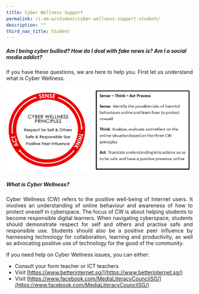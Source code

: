 ```yaml
---
title: Cyber Wellness Support
permalink: /i-am-a/student/cyber-wellness-support-student/
description: ""
third_nav_title: Student
---
```

##### **Am I being cyber bullied? How do I deal with fake news is? Am I a social media addict?**  
<p></p><p align="justify">If you have these questions, we are here to help you.  
First let us understand what is Cyber Wellness.

![Moe Cyber Wellness Framework](/images/moe-cyber-wellness-framework.png)

##### **What is Cyber Wellness?** 
</p><p align="justify">Cyber Wellness (CW) refers to the positive well-being of Internet users. It involves an understanding of online behaviour and awareness of how to protect oneself in cyberspace. The focus of CW is about helping students to become responsible digital learners. When navigating cyberspace, students should demonstrate respect for self and others and practise safe and responsible use. Students should also be a positive peer influence by harnessing technology for collaboration, learning and productivity, as well as advocating positive use of technology for the good of the community.

If you need help on Cyber Wellness issues, you can either:

*   Consult your form teacher or ICT teachers
*   Visit&nbsp;[https://www.betterinternet.sg/](https://www.betterinternet.sg/)
*   Visit&nbsp;[https://www.facebook.com/MediaLiteracyCouncilSG/](https://www.facebook.com/MediaLiteracyCouncilSG/)</p>